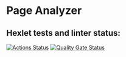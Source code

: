 # Page Analyzer

## Hexlet tests and linter status:

[![Actions Status](https://github.com/shrvtv/python-project-83/actions/workflows/hexlet-check.yml/badge.svg)](https://github.com/shrvtv/python-project-83/actions)
[![Quality Gate Status](https://sonarcloud.io/api/project_badges/measure?project=shrvtv_python-project-83&metric=alert_status)](https://sonarcloud.io/summary/new_code?id=shrvtv_python-project-83)